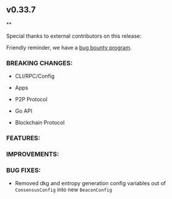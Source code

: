 ## v0.33.7

\*\*

Special thanks to external contributors on this release:

Friendly reminder, we have a [bug bounty program](https://hackerone.com/tendermint).

### BREAKING CHANGES:

- CLI/RPC/Config

- Apps

- P2P Protocol

- Go API

- Blockchain Protocol

### FEATURES:



### IMPROVEMENTS:


### BUG FIXES:
 - Removed dkg and entropy generation config variables out of `ConsensusConfig` into new `BeaconConfig`
